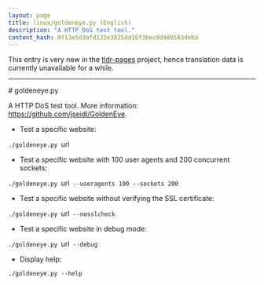 ```yaml
---
layout: page
title: linux/goldeneye.py (English)
description: "A HTTP DoS test tool."
content_hash: 0f13e5d3afd133e3825dd16f3bec0d46b583deba
---
```


This entry is very new in the [tldr-pages](https://github.com/tldr-pages/tldr) project, hence translation data is currently unavailable for a while.

<hr># goldeneye.py

A HTTP DoS test tool.
More information: <https://github.com/jseidl/GoldenEye>.

- Test a specific website:

`./goldeneye.py `<span class="tldr-var badge badge-pill bg-dark-lm bg-white-dm text-white-lm text-dark-dm font-weight-bold">url</span>

- Test a specific website with 100 user agents and 200 concurrent sockets:

`./goldeneye.py `<span class="tldr-var badge badge-pill bg-dark-lm bg-white-dm text-white-lm text-dark-dm font-weight-bold">url</span>` --useragents 100 --sockets 200`

- Test a specific website without verifying the SSL certificate:

`./goldeneye.py `<span class="tldr-var badge badge-pill bg-dark-lm bg-white-dm text-white-lm text-dark-dm font-weight-bold">url</span>` --nosslcheck`

- Test a specific website in debug mode:

`./goldeneye.py `<span class="tldr-var badge badge-pill bg-dark-lm bg-white-dm text-white-lm text-dark-dm font-weight-bold">url</span>` --debug`

- Display help:

`./goldeneye.py --help`
